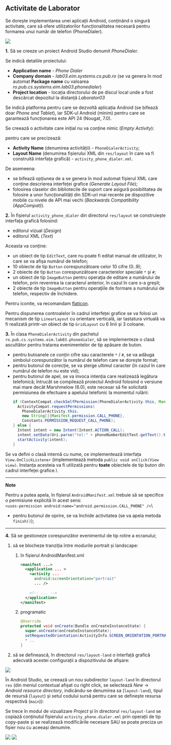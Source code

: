 ## Activitate de Laborator

Se dorește implementarea unei aplicații Android, conținând o singură
activitate, care să ofere utilizatorilor funcționalitatea necesară
pentru formarea unui număr de telefon (PhoneDialer).

![](images/phonedialer_portrait.png)


**1.** Să se creeze un proiect Android Studio denumit *PhoneDialer*.

Se indică detaliile proiectului:

-   **Application name** - *Phone Dialer*
-   **Company domain** - *lab03.eim.systems.cs.pub.ro* (se va genera în
    mod automat **Package name** cu valoarea
    *ro.pub.cs.systems.eim.lab03.phonedialer*)
-   **Project location** - locația directorului de pe discul local unde
    a fost descărcat depozitul la distanță *Laborator03*

Se indică platforma pentru care se dezvoltă aplicația Android (se
bifează doar *Phone and Tablet*), iar SDK-ul Android (minim) pentru care
se garantează funcționarea este API 24 (Nougat, 7.0).

Se creează o activitate care inițial nu va conține nimic (*Empty
Activity*):

pentru care se precizează:

-   **Activity Name** (denumirea activității) - `PhoneDialerActivity`;
-   **Layout Name** (denumirea fișierului XML din `res/layout` în care
    va fi construită interfața grafică) - `activity_phone_dialer.xml`.

De asemeena:

-   se bifează opțiunea de a se genera în mod automat fișierul XML care
    conține descrierea interfeței grafice (*Generate Layout File*);
-   folosirea claselor din bibliotecile de suport care asigură
    posibilitatea de folosire a unor funcționalități din SDK-uri mai
    recente pe dispozitive mobile cu nivele de API mai vechi (*Backwards
    Compatibility (AppCompat)*).

**2.** În fișierul `activity_phone_dialer` din directorul `res/layout`
se construiește interfața grafică folosind:

-   editorul vizual (*Design*)
-   editorul XML (*Text*)

Aceasta va conține:

-   un obiect de tip `EditText`, care nu poate fi editat manual de
    utilizator, în care se va afișa numărul de telefon;
-   10 obiecte de tip `Button` corespunzătoare celor 10 cifre (0..9);
-   2 obiecte de tip `Button` corespunzătoare caracterelor speciale `*`
    și `#`;
-   un obiect de tip `ImageButton` pentru operaţia de editare a
    numărului de telefon, prin revenirea la caracterul anterior, în
    cazul în care s-a greșit;
-   2 obiecte de tip `ImageButton` pentru operaţiile de formare a
    numărului de telefon, respectiv de închidere.

Pentru iconite, va recomandam [flaticon](https://www.flaticon.com/).

Pentru dispunerea controalelor în cadrul interfeței grafice se va folosi
un mecanism de tip `LinearLayout` cu orientare verticală, iar tastatura
virtuală va fi realizată printr-un obiect de tip `GridLayout` cu 6 linii
și 3 coloane.

**3.** În clasa `PhoneDialerActivity` din pachetul
`ro.pub.cs.systems.eim.lab03.phonedialer`, să se implementeze o clasă
ascultător pentru tratarea evenimentelor de tip apăsare de buton.

-   pentru butoanele ce conțin cifre sau caracterele `*` / `#`, se va
    adăuga simbolul corespunzător la numărul de telefon care se dorește
    format;
-   pentru butonul de corecție, se va șterge ultimul caracter (în cazul
    în care numărul de telefon nu este vid);
-   pentru butonul de apel, se va invoca intenția care realizează
    legătura telefonică; întrucât se compilează proiectul Android
    folosind o versiune mai mare decât Marshmelow (6.0), este necesar să
    fie solicitată permisiunea de efectuare a apelului telefonic la
    momentul rulării:
    ```java
    if (ContextCompat.checkSelfPermission(PhoneDialerActivity.this, Manifest.permission.CALL_PHONE) != PackageManager.PERMISSION_GRANTED) {
      ActivityCompat.requestPermissions(
        PhoneDialerActivity.this,
        new String[]{Manifest.permission.CALL_PHONE},
        Constants.PERMISSION_REQUEST_CALL_PHONE);
    } else {
      Intent intent = new Intent(Intent.ACTION_CALL);
      intent.setData(Uri.parse("tel:" + phoneNumberEditText.getText().toString()));
      startActivity(intent);
    }
    ```

Se va defini o clasă internă cu nume, ce implementează
interfața `View.OnClickListener` (implementează metoda
`public void onClick(View view)`. Instanța acesteia va fi utilizată
pentru **toate** obiectele de tip buton din cadrul interfeței
grafice.\

---
**Note**

Pentru a putea apela, în fișierul `AndroidManifest.xml`
trebuie să se specifice o permisiune explicită în acest sens:  
`<uses-permission android:name="android.permission.CALL_PHONE" />`\

-   pentru butonul de oprire, se va închide activitatea (se va apela
    metoda `finish()`);

---


**4.** Să se gestioneze corespunzător evenimentul de tip rotire a
ecranului;

1.  să se blocheze tranziția între modurile portrait și landscape:
    1.  în fișierul AndroidManifest.xml 
        ```xml
        <manifest ...>
          <application ... >
            <activity ...
              android:screenOrientation="portrait" 
              ... />
              
            <!-- ... -->
          </application>
        </manifest>
        ```

    2.  programatic
        ```java
        @Override
        protected void onCreate(Bundle onCreateInstanceState) {
          super.onCreate(onCreateInstanceState);
          setRequestedOrientation(ActivityInfo.SCREEN_ORIENTATION_PORTRAIT);
          * ..
        }
        ````
2.  să se definească, în directorul `res/layout-land` o interfață
    grafică adecvată acestei configurații a dispozitivului de afișare:

![](images/phonedialer_landscape.png)

În Android Studio, se creează un nou subdirector `layout-land` în
directorul `res` (din meniul contextual afișat cu right click, se
selectează *New* → *Android resource directory*, indicându-se denumirea
sa (`layout-land`), tipul de resursă (`layout`) și setul codului sursă
pentru care se definește resursa respectivă (`main`)):

Se trece în modul de vizualizare *Project* și în directorul
`res/layout-land` se copiază conținutul fișierului
`activity_phone.dialer.xml` prin operații de tip copy-paste și se
realizează modificările necesare SAU se poate preciza un fișier nou cu
aceeași denumire.

![](images/androidstudio08.png)
![](images/androidstudio09.png)
